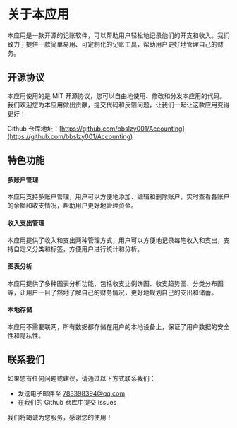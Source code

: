 # 关于本应用

本应用是一款开源的记账软件，可以帮助用户轻松地记录他们的开支和收入。我们致力于提供一款简单易用、可定制化的记账工具，帮助用户更好地管理自己的财务。

## 开源协议

本应用使用的是 MIT 开源协议，您可以自由地使用、修改和分发本应用的代码。我们欢迎您为本应用做出贡献，提交代码和反馈问题，让我们一起让这款应用变得更好！

Github 仓库地址：[https://github.com/bbslzy001/Accounting](https://github.com/bbslzy001/Accounting)

## 特色功能

#### 多账户管理
本应用支持多账户管理，用户可以方便地添加、编辑和删除账户，实时查看各账户的余额和收支情况，帮助用户更好地管理资金。

#### 收入支出管理
本应用提供了收入和支出两种管理方式，用户可以方便地记录每笔收入和支出，支持自定义分类和标签，方便用户进行统计和分析。

#### 图表分析
本应用提供了多种图表分析功能，包括收支比例饼图、收支趋势图、分类分布图等，让用户一目了然地了解自己的财务情况，更好地规划自己的支出和储蓄。

#### 本地存储
本应用不需要联网，所有数据都存储在用户的本地设备上，保证了用户数据的安全性和隐私性。

## 联系我们

如果您有任何问题或建议，请通过以下方式联系我们：

- 发送电子邮件至 783398394@qq.com
- 在我们的 Github 仓库中提交 Issues

我们将竭诚为您服务，感谢您的使用！